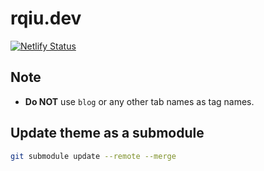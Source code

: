 # rqiu.dev

[![Netlify Status](https://api.netlify.com/api/v1/badges/f54e765d-2533-4d8a-ae2f-c343bd030e91/deploy-status)](https://app.netlify.com/sites/rqiu/deploys)

## Note

- **Do NOT** use `blog` or any other tab names as tag names.

## Update theme as a submodule

```bash
git submodule update --remote --merge
```
